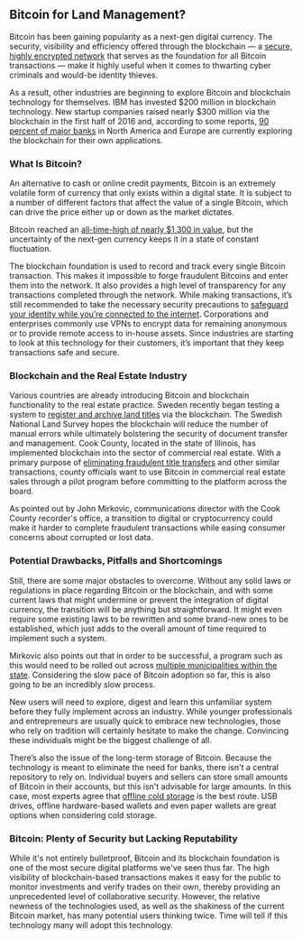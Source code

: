 ## Bitcoin for Land Management?

Bitcoin has been gaining popularity as a next-gen digital currency. The security, visibility and efficiency offered through the blockchain — a [secure, highly encrypted network](https://www.bloomberg.com/news/articles/2016-08-25/this-is-your-company-on-blockchain) that serves as the foundation for all Bitcoin transactions — make it highly useful when it comes to thwarting cyber criminals and would-be identity thieves.

As a result, other industries are beginning to explore Bitcoin and blockchain technology for themselves. IBM has invested \$200 million in blockchain technology. New startup companies raised nearly \$300 million via the blockchain in the first half of 2016 and, according to some reports, [90 percent of major banks](http://expandedramblings.com/index.php/blockchain-statistics/) in North America and Europe are currently exploring the blockchain for their own applications.

### What Is Bitcoin? 

An alternative to cash or online credit payments, Bitcoin is an extremely volatile form of currency that only exists within a digital state. It is subject to a number of different factors that affect the value of a single Bitcoin, which can drive the price either up or down as the market dictates.

Bitcoin reached an [all-time-high of nearly $1,300 in value](https://bitsonblocks.net/2015/09/01/a-gentle-introduction-to-bitcoin/), but the uncertainty of the next-gen currency keeps it in a state of constant fluctuation.

The blockchain foundation is used to record and track every single Bitcoin transaction. This makes it impossible to forge fraudulent Bitcoins and enter them into the network. It also provides a high level of transparency for any transactions completed through the network.  While making transactions, it’s still recommended to take the necessary security precautions to [safeguard your identity while you’re connected to the internet](https://www.le-vpn.com/increase-your-online-security/). Corporations and enterprises commonly use VPNs to encrypt data for remaining anonymous or to provide remote access to in-house assets. Since industries are starting to look at this technology for their customers, it’s important that they keep transactions safe and secure.

### Blockchain and the Real Estate Industry

Various countries are already introducing Bitcoin and blockchain functionality to the real estate practice. Sweden recently began testing a system to [register and archive land titles](http://www.coindesk.com/sweden-blockchain-smart-contracts-land-registry/) via the blockchain. The Swedish National Land Survey hopes the blockchain will reduce the number of manual errors while ultimately bolstering the security of document transfer and management.
Cook County, located in the state of Illinois, has implemented blockchain into the sector of commercial real estate. With a primary purpose of [eliminating fraudulent title transfers](https://www.cryptocoinsnews.com/cook-county-to-use-the-bitcoin-blockchain-for-property-conveyance/) and other similar transactions, county officials want to use Bitcoin in commercial real estate sales through a pilot program before committing to the platform across the board.

As pointed out by John Mirkovic, communications director with the Cook County recorder's office, a transition to digital or cryptocurrency could make it harder to complete fraudulent transactions while easing consumer concerns about corrupted or lost data.

### Potential Drawbacks, Pitfalls and Shortcomings

Still, there are some major obstacles to overcome. Without any solid laws or regulations in place regarding Bitcoin or the blockchain, and with some current laws that might undermine or prevent the integration of digital currency, the transition will be anything but straightforward. It might even require some existing laws to be rewritten and some brand-new ones to be established, which just adds to the overall amount of time required to implement such a system.

Mirkovic also points out that in order to be successful, a program such as this would need to be rolled out across [multiple municipalities within the state](http://www.chicagomag.com/city-life/December-2016/Cook-County-Bitcoin-Blockchain/). Considering the slow pace of Bitcoin adoption so far, this is also going to be an incredibly slow process.

New users will need to explore, digest and learn this unfamiliar system before they fully implement across an industry. While younger professionals and entrepreneurs are usually quick to embrace new technologies, those who rely on tradition will certainly hesitate to make the change. Convincing these individuals might be the biggest challenge of all.

There’s also the issue of the long-term storage of Bitcoin. Because the technology is meant to eliminate the need for banks, there isn't a central repository to rely on. Individual buyers and sellers can store small amounts of Bitcoin in their accounts, but this isn't advisable for large amounts. In this case, most experts agree that [offline cold storage](https://en.bitcoin.it/wiki/Cold_storage) is the best route. USB drives, offline hardware-based wallets and even paper wallets are great options when considering cold storage.

### Bitcoin: Plenty of Security but Lacking Reputability

While it's not entirely bulletproof, Bitcoin and its blockchain foundation is one of the most secure digital platforms we've seen thus far. The high visibility of blockchain-based transactions makes it easy for the public to monitor investments and verify trades on their own, thereby providing an unprecedented level of collaborative security. However, the relative newness of the technologies used, as well as the shakiness of the current Bitcoin market, has many potential users thinking twice. Time will tell if this technology many will adopt this technology. 


